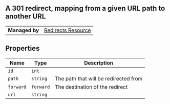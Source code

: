 ## A 301 redirect, mapping from a given URL path to another URL

|||
|---|---|
| **Managed by** | [Redirects Resource](/api/stores/v2/redirects)|

## Properties

| Name | Type | Description |
| --- | --- | --- |
| `id` | `int` |
| `path` | `string` | The path that will be redirected from |
| `forward` | `forward` | The destination of the redirect |
| `url` | `string` |
